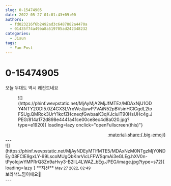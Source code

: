 ```yaml
---
slug: 0-15474905
date: 2022-05-27 01:01:43+09:00
authors:
  - fd023216f6b2492ad3c6487882a4470a
  - 01435f74a49ba8a519705ad242348232
categories:
  - Jisun
tags:
  - Fan Post
---
```


# 0-15474905

<div class="post-container" markdown="1">
<div class="content-container md-sidebar__scrollwrap" markdown="1">

오늘 무대도 역시 레전드네요
<figure markdown="1">
![](https://phinf.wevpstatic.net/MjAyMjA2MjJfMTEz/MDAxNjU1ODY4NTY2ODI5.0Z4GX3LVrxWeJjuwP7VAiN52pBVsinHClCgdL2toFSUg.QMRok3UrY1kcfZHcneqfGwbaaK3qXJciuIT90HsUHc4g.JPEG/814a172d898e4441a41ce00ce8ec4d8a020.jpg?type=e1920){ loading=lazy onclick="openFullscreen(this)"}
</figure>


</div>
</div>

<div style="text-align: right;" markdown="1">
<a href="https://weverse.io/fromis9/fanpost/0-15474905" style="text-align: right;">:material-share:{.big-emoji}</a>
</div>
---

<div class="comments-container md-sidebar__scrollwrap" markdown="1">
<div class="comment" markdown="1">
<div class='id-container' markdown="1">
![](https://phinf.wevpstatic.net/MjAyNDEyMTlfMTE5/MDAxNzM0NTgzMjY0NDEy.08FClE9gxLY-99LscoMUgQbKnrVicLFFWSqmAi3eGLEg.hXV0n-tPyoIqjwYMPRrQ8Zn9aHvy3-B2llL4LWAZ_bEg.JPEG/image.jpg?type=s72){ loading=lazy }
**<span class="artist">지선</span>** <small>May 27 2022, 02:49</small><br>
</div>
<div class='comment-body' markdown="1">
보라색느낌이에요🥳
</div>
</div>
</div>
---
